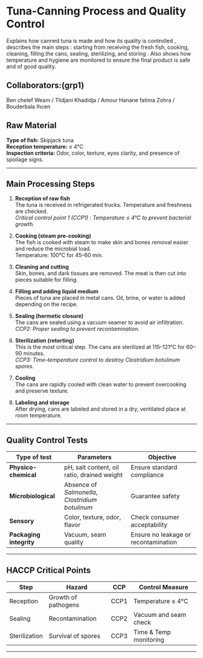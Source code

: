 # Tuna-Canning Process and Quality Control 
Explains how canned tuna is made and how its quality is controlled , describes the main steps : starting from receiving the fresh fish, cooking, cleaning, filling.the cans, sealing, sterilizing, and storing . Also shows how temperature and hygiene are monitored to ensure the final product is safe and of good quality.

## Collaborators:(grp1)
Ben chelef Weam /
Tlidjani Khadidja /
Amour Hanane fatima Zohra /
Bouderbala Ihcen 

## Raw Material
**Type of fish:** Skipjack tuna  
**Reception temperature:** ≤ 4°C  
**Inspection criteria:** Odor, color, texture, eyes clarity, and presence of spoilage signs.

---

## Main Processing Steps

1. **Reception of raw fish**  
   The tuna is received in refrigerated trucks. Temperature and freshness are checked.  
   *Critical control point 1 (CCP1) : Temperature ≤ 4°C to prevent bacterial growth.*

2. **Cooking (steam pre-cooking)**  
   The fish is cooked with steam to make skin and bones removal easier and reduce the microbial load.  
   Temperature: 100°C for 45–60 min.

3. **Cleaning and cutting**  
   Skin, bones, and dark tissues are removed. The meat is then cut into pieces suitable for filling.

4. **Filling and adding liquid medium**  
   Pieces of tuna are placed in metal cans. Oil, brine, or water is added depending on the recipe.

5. **Sealing (hermetic closure)**  
   The cans are sealed using a vacuum seamer to avoid air infiltration.  
   *CCP2: Proper sealing to prevent recontamination.*

6. **Sterilization (retorting)**  
   This is the most critical step. The cans are sterilized at 115–121°C for 60–90 minutes.  
   *CCP3: Time–temperature control to destroy *Clostridium botulinum* spores.*

7. **Cooling**  
   The cans are rapidly cooled with clean water to prevent overcooking and preserve texture.

8. **Labeling and storage**  
   After drying, cans are labeled and stored in a dry, ventilated place at room temperature.

---

## Quality Control Tests

| Type of test | Parameters | Objective |
|---------------|-------------|------------|
| **Physico-chemical** | pH, salt content, oil ratio, drained weight | Ensure standard compliance |
| **Microbiological** | Absence of *Salmonella*, *Clostridium botulinum* | Guarantee safety |
| **Sensory** | Color, texture, odor, flavor | Check consumer acceptability |
| **Packaging integrity** | Vacuum, seam quality | Ensure no leakage or recontamination |

---

## HACCP Critical Points

| Step | Hazard | CCP | Control Measure |
|------|---------|-----|-----------------|
| Reception | Growth of pathogens | CCP1 | Temperature ≤ 4°C |
| Sealing | Recontamination | CCP2 | Vacuum and seam check |
| Sterilization | Survival of spores | CCP3 | Time & Temp monitoring |

---
